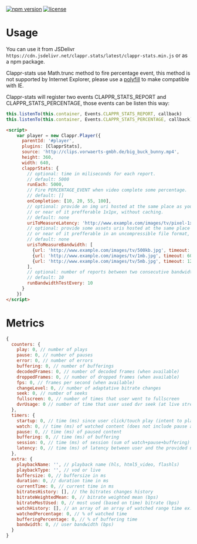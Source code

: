 [![npm version](https://badge.fury.io/js/clappr-stats.svg)](https://badge.fury.io/js/clappr-stats)
[![license](https://img.shields.io/badge/license-BSD--3--Clause-blue.svg)](https://img.shields.io/badge/license-BSD--3--Clause-blue.svg)

# Usage

You can use it from JSDelivr `https://cdn.jsdelivr.net/clappr.stats/latest/clappr-stats.min.js` or as a npm package.

Clappr-stats use Math.trunc method to fire percentage event, this method is not supported by Internet Explorer, please use a [polyfill](https://developer.mozilla.org/pt-BR/docs/Web/JavaScript/Reference/Global_Objects/Math/trunc) to make compatible with IE.

Clappr-stats will register two events CLAPPR_STATS_REPORT and CLAPPR_STATS_PERCENTAGE, those events can be listen this way:

```javascript
this.listenTo(this.container, Events.CLAPPR_STATS_REPORT, callback)
this.listenTo(this.container, Events.CLAPPR_STATS_PERCENTAGE, callback)
```

```html
<script>
    var player = new Clappr.Player({
      parentId: '#player',
      plugins: [ClapprStats],
      source: 'http://clips.vorwaerts-gmbh.de/big_buck_bunny.mp4',
      height: 360,
      width: 640,
      clapprStats: {
        // optional: time in miliseconds for each report.
        // default: 5000
        runEach: 5000,
        // Fire PERCENTAGE_EVENT when video complete some percentage.
        // default: []
        onCompletion: [10, 20, 55, 100],
        // optional: provide an img uri hosted at the same place as your farm
        // or near of it prefferable 1x1px, without caching.
        // default: none
        uriToMeasureLatency: 'http://www.example.com/images/tv/pixel-1x1-red.gif',
        // optional: provide some assets uris hosted at the same place as your farm
        // or near of it prefferable in an uncompressible file format, without caching.
        // default: none
        urisToMeasureBandwidth: [
          {url: 'http://www.example.com/images/tv/500kb.jpg', timeout: 3000},
          {url: 'http://www.example.com/images/tv/1mb.jpg', timeout: 6000},
          {url: 'http://www.example.com/images/tv/5mb.jpg', timeout: 12000}
        ],
        // optional: number of reports between two consecutive bandwidth tests.
        // default: 10
        runBandwidthTestEvery: 10
      }
    })
</script>
```

# Metrics

```javascript
{
  counters: {
    play: 0, // number of plays
    pause: 0, // number of pauses
    error: 0, // number of errors
    buffering: 0, // number of bufferings
    decodedFrames: 0, // number of decoded frames (when available)
    droppedFrames: 0, // number of dropped frames (when available)
    fps: 0, // frames per second (when available)
    changeLevel: 0, // number of adaptative bitrate changes
    seek: 0, // number of seeks
    fullscreen: 0, // number of times that user went to fullscreen
    dvrUsage: 0 // number of time that user used dvr seek (at live stream)
  },
  timers: {
    startup: 0, // time (ms) since user click/touch play (intent to play) to the play
    watch: 0, // time (ms) of watched content (does not include pause and buffering)
    pause: 0, // time (ms) of paused content
    buffering: 0, // time (ms) of buffering
    session: 0, // time (ms) of session (sum of watch+pause+buffering)
    latency: 0, // time (ms) of latency between user and the provided uri
  },
  extra: {
    playbackName: '', // playback name (hls, html5_video, flashls)
    playbackType: '', // vod or live
    buffersize: 0, // buffersize in ms
    duration: 0, // duration time in ms
    currentTime: 0, // current time in ms
    bitratesHistory: [], // the bitrates changes history
    bitrateWeightedMean: 0, // bitrate weighted mean (bps)
    bitrateMostUsed: 0, // most used (based on time) bitrate (bps)
    watchHistory: [], // an array of an array of watched range time ex: [0, 2200]
    watchedPercentage: 0, // % of watched time
    bufferingPercentage: 0, // % of buffering time
    bandwidth: 0, // user bandwidth (bps)
  }
}
```
